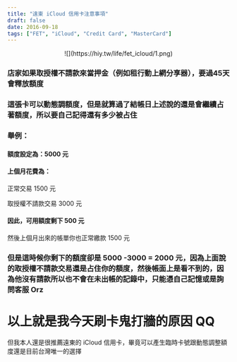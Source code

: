 ```yaml
---
title: "遠東 iCloud 信用卡注意事項"
draft: false
date: 2016-09-18
tags: ["FET", "iCloud", "Credit Card", "MasterCard"]
---
```



<center>
![](https://hiy.tw/life/fet_icloud/1.png)
</center>

<!--more-->


### 店家如果取授權不請款來當押金（例如租行動上網分享器），要過45天會釋放額度

### 這張卡可以動態調額度，但是就算過了結帳日上述說的還是會繼續占著額度，所以要自己記得還有多少被占住


### 舉例：

#### 額度設定為：5000 元

#### 上個月花費為：

正常交易 1500	元

取授權不請款交易 3000 元
	
#### 因此，可用額度剩下 500 元

然後上個月出來的帳單你也正常繳款 1500 元

### 但是這時候你剩下的額度卻是 5000 -3000 = 2000 元，因為上面說的取授權不請款交易還是占住你的額度，然後帳面上是看不到的，因為他沒有請款所以也不會在未出帳的記錄中，只能憑自己記憶或是詢問客服 Orz


# 以上就是我今天刷卡鬼打牆的原因 QQ


但我本人還是很推薦遠東的 iCloud 信用卡，畢竟可以產生臨時卡號跟動態調整額度還是目前台灣唯一的選擇






